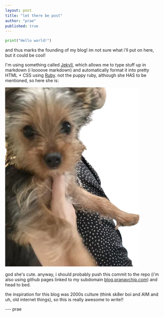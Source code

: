 ```yaml
---
layout: post
title: "let there be post"
author: "prae"
published: true
---
```


```py
print("Hello world!")
```

and thus marks the founding of my blog! im not sure what i'll put on here, but it could be cool!

I'm using something called [Jekyll](https://jekyllrb.com/), which allows me to type stuff up in markdown (i loooove markdown) and automatically format it into pretty HTML + CSS using [Ruby](https://en.wikipedia.org/wiki/Ruby_(programming_language)). not the puppy ruby, although she HAS to be mentioned, so here she is:

![ruby](/assets/posts/2025-08-19-let-there-be-post/ruby.webp)

god she's cute. anyway, i should probably push this commit to the repo (i'm also using github pages linked to my subdomain [blog.pranavchip.com](https://blog.pranavchip.com)) and head to bed.

the inspiration for this blog was 2000s culture (think sk8er boi and AIM and uh, old internet things), so this is really awesome to write!!

--- prae